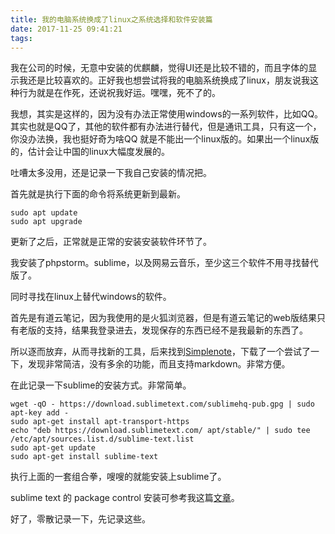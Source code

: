 ```yaml
---
title: 我的电脑系统换成了linux之系统选择和软件安装篇
date: 2017-11-25 09:41:21
tags:
---
```

我在公司的时候，无意中安装的优麒麟，觉得UI还是比较不错的，而且字体的显示我还是比较喜欢的。正好我也想尝试将我的电脑系统换成了linux，朋友说我这种行为就是在作死，还说祝我好运。嘿嘿，死不了的。

我想，其实是这样的，因为没有办法正常使用windows的一系列软件，比如QQ。其实也就是QQ了，其他的软件都有办法进行替代，但是通讯工具，只有这一个，你没办法换，我也挺好奇为啥QQ 就是不能出一个linux版的。如果出一个linux版的，估计会让中国的linux大幅度发展的。

吐嘈太多没用，还是记录一下我自己安装的情况把。

首先就是执行下面的命令将系统更新到最新。

```shell
sudo apt update
sudo apt upgrade
```

更新了之后，正常就是正常的安装安装软件环节了。

我安装了phpstorm。sublime，以及网易云音乐，至少这三个软件不用寻找替代版了。

同时寻找在linux上替代windows的软件。

首先是有道云笔记，因为我使用的是火狐浏览器，但是有道云笔记的web版结果只有老版的支持，结果我登录进去，发现保存的东西已经不是我最新的东西了。

所以逐而放弃，从而寻找新的工具，后来找到[Simplenote](https://simplenote.com/)，下载了一个尝试了一下，发现非常简洁，没有多余的功能，而且支持markdown。非常方便。

在此记录一下sublime的安装方式。非常简单。

```shell
wget -qO - https://download.sublimetext.com/sublimehq-pub.gpg | sudo apt-key add -
sudo apt-get install apt-transport-https
echo "deb https://download.sublimetext.com/ apt/stable/" | sudo tee /etc/apt/sources.list.d/sublime-text.list
sudo apt-get update
sudo apt-get install sublime-text
```
执行上面的一套组合拳，嗖嗖的就能安装上sublime了。

sublime text 的 package control 安装可参考我这篇[文章](https://www.baoguoxiao.com/sublime-text-3-%e5%ae%89%e8%a3%85-package-control/)。

好了，零散记录一下，先记录这些。


